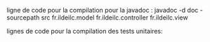 ligne de code pour la compilation pour la javadoc :
javadoc -d doc -sourcepath src fr.ildeilc.model fr.ildeilc.controller fr.ildeilc.view

lignes de code pour la compilation des tests unitaires:

